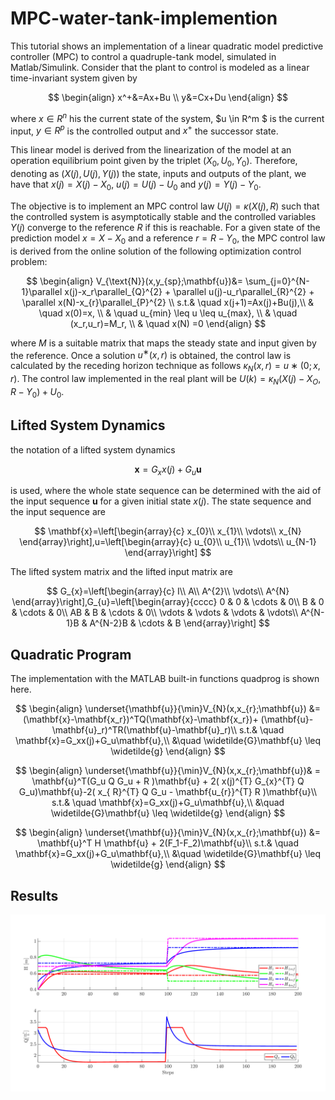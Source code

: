 # MPC-water-tank-implemention

This tutorial shows an implementation of  a linear quadratic model predictive controller (MPC) to control a quadruple-tank model,  simulated in Matlab/Simulink.
Consider that the plant to control is modeled as a linear time-invariant system given by


$$
\begin{align}
    x^+&=Ax+Bu   \\  
    y&=Cx+Du 
\end{align}
$$

where $x\in R^n$   his the current state of the system, $u  \in 	 R^m $ 
is the current input, $y 	\in 	 R^p$ is the controlled output and  $x^+$ 
the successor state.


This linear model is derived from the linearization of the model at an operation equilibrium
point given by the triplet $(X_0, U_0, Y_0)$. Therefore, denoting
as $(X(j), U(j), Y (j))$ the state, inputs and outputs of the
plant, we have that $x(j) = X(j) − X_0$, $u(j) = U(j) − U_0$
and $y(j) = Y (j) − Y_0$.





The objective is to implement an MPC control law $U(j) =
\kappa(X(j), R)$ such that the controlled system is asymptotically
stable and the controlled variables $Y (j)$ converge to the
reference $R$ if this is reachable.
For a given state of the prediction model $x = X−X_0$ and a
reference $r = R −Y_0$, the MPC control law is derived from
the online solution of the following optimization control
problem:

$$
\begin{align}
    V_{\text{N}}(x,y_{sp};\mathbf{u})&= \sum_{j=0}^{N-1}\parallel x(j)-x_r\parallel_{Q}^{2}  + \parallel u(j)-u_r\parallel_{R}^{2}  + \parallel x(N)-x_{r}\parallel_{P}^{2} \\
    s.t.& \quad x(j+1)=Ax(j)+Bu(j),\\
     & \quad x(0)=x, \\
     & \quad  u_{min} \leq u \leq u_{max}, \\
     & \quad (x_r,u_r)=M_r, \\
      & \quad  x(N)  =0 
\end{align}
$$


where $M$ is a suitable matrix that maps the steady state and input given by the reference. Once a solution $u^∗(x, r)$
is obtained, the control law is calculated by the receding horizon technique as follows $\kappa_N (x, r) = u∗(0; x, r)$. The
control law implemented in the real plant will be $U(k) =\kappa_N (X(j) − X_O, R − Y_0) + U_0$.

## Lifted System Dynamics
the notation of a lifted system dynamics

$$
\mathbf{x}=G_x x(j) + G_u \mathbf{u}
$$

is used, where the whole state sequence can be determined with the aid of the input sequence $\mathbf{u}$ for a given initial state $x(j)$. The state sequence and the input sequence are 

$$
\mathbf{x}=\left[\begin{array}{c}
x_{0}\\
x_{1}\\
\vdots\\
x_{N}
\end{array}\right],u=\left[\begin{array}{c}
u_{0}\\
u_{1}\\
\vdots\\
u_{N-1}
\end{array}\right]
$$

The lifted system matrix and the lifted input matrix are

$$
G_{x}=\left[\begin{array}{c}
I\\
A\\
A^{2}\\
\vdots\\
A^{N}
\end{array}\right],G_{u}=\left[\begin{array}{cccc}
0 & 0 & \cdots & 0\\
B & 0 & \cdots & 0\\
AB & B & \cdots & 0\\
\vdots & \vdots & \vdots & \vdots\\
A^{N-1}B & A^{N-2}B & \cdots & B
\end{array}\right]
$$

## Quadratic Program

The implementation with the MATLAB built-in functions quadprog is shown here.

$$
\begin{align}
    \underset{\mathbf{u}}{\min}V_{N}(x,x_{r};\mathbf{u}) &= (\mathbf{x}-\mathbf{x_r})^TQ(\mathbf{x}-\mathbf{x_r})+  (\mathbf{u}-\mathbf{u}_r)^TR(\mathbf{u}-\mathbf{u}_r)\\
s.t.& \quad \mathbf{x}=G_xx(j)+G_u\mathbf{u},\\
  &\quad \widetilde{G}\mathbf{u} \leq \widetilde{g} 
\end{align}
$$



$$
\begin{align}
    \underset{\mathbf{u}}{\min}V_{N}(x,x_{r};\mathbf{u})& = \mathbf{u}^T(G_u  Q  G_u + R )\mathbf{u} + 2(  x(j)^{T}  G_{x}^{T}  Q  G_u)\mathbf{u}-2( x_{ R}^{T}  Q  G_u - \mathbf{u_{r}}^{T}  R )\mathbf{u}\\
    s.t.& \quad \mathbf{x}=G_xx(j)+G_u\mathbf{u},\\
  &\quad \widetilde{G}\mathbf{u} \leq \widetilde{g} 
\end{align}
$$


$$ 
\begin{align}
    \underset{\mathbf{u}}{\min}V_{N}(x,x_{r};\mathbf{u}) &= \mathbf{u}^T H \mathbf{u} + 2(F_1-F_2)\mathbf{u}\\
    s.t.& \quad \mathbf{x}=G_xx(j)+G_u\mathbf{u},\\
  &\quad \widetilde{G}\mathbf{u} \leq \widetilde{g} 
\end{align}
$$    


## Results
![My Image](img/result_tracking.png)

